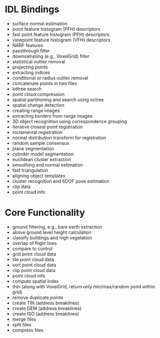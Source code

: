 # IDL Bindings

* surface normal estimation
* point feature histogram (PFH) descriptors
* fast point feature histogram (PFH) descriptors
* viewpoint feature histogram (VFH) descriptors
* NARF features
* passthrough filter
* downsampling (e.g., VoxelGrid) filter
* statistical outlier removal
* projecting points
* extracting indices
* conditional or radius outlier removal
* concatenate points in two files
* kdtree search
* point cloud compression
* spatial partitioning and search using octree
* spatial change detection
* creating range images
* extracting borders from range images
* 3D object recognition using correspondence grouping
* iterative closest point registration
* incremental registration
* normal distribution transform for registration
* random sample consensus
* plane segmentation
* cylinder model segmentation
* euclidean cluster extraction
* smoothing and normal estimation
* fast triangulation
* aligning object templates
* cluster recognition and 6DOF pose estimation
* clip data
* point cloud info

# Core Functionality

* ground filtering, e.g., bare earth extraction
* above ground level height calculation
* classify buildings and high vegetation
* overlap of flight lines
* compare to control
* grid point cloud data
* tile point cloud data
* sort point cloud data
* clip point cloud data
* point cloud info
* compute spatial index
* thin (along with VoxelGrid, return only min/max/random point within grid)
* remove duplicate points
* create TIN (address breaklines)
* create DEM (address breaklines)
* create ISO (address breaklines)
* merge files
* split files
* compress files
